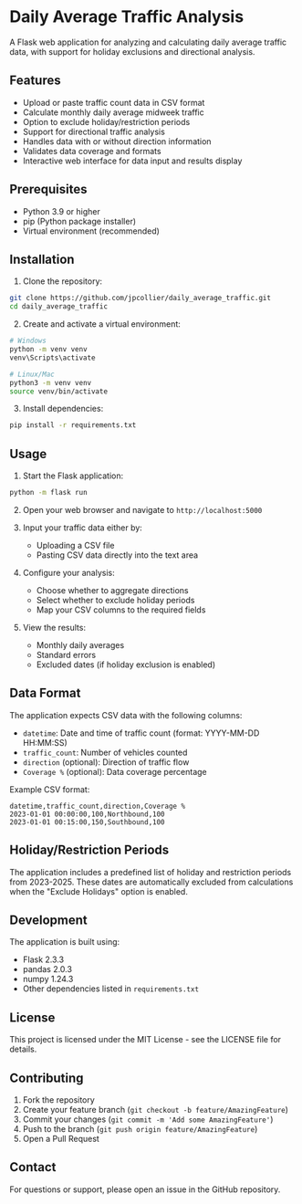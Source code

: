 # Daily Average Traffic Analysis

A Flask web application for analyzing and calculating daily average traffic data, with support for holiday exclusions and directional analysis.

## Features

- Upload or paste traffic count data in CSV format
- Calculate monthly daily average midweek traffic
- Option to exclude holiday/restriction periods
- Support for directional traffic analysis
- Handles data with or without direction information
- Validates data coverage and formats
- Interactive web interface for data input and results display

## Prerequisites

- Python 3.9 or higher
- pip (Python package installer)
- Virtual environment (recommended)

## Installation

1. Clone the repository:
```bash
git clone https://github.com/jpcollier/daily_average_traffic.git
cd daily_average_traffic
```

2. Create and activate a virtual environment:
```bash
# Windows
python -m venv venv
venv\Scripts\activate

# Linux/Mac
python3 -m venv venv
source venv/bin/activate
```

3. Install dependencies:
```bash
pip install -r requirements.txt
```

## Usage

1. Start the Flask application:
```bash
python -m flask run
```

2. Open your web browser and navigate to `http://localhost:5000`

3. Input your traffic data either by:
   - Uploading a CSV file
   - Pasting CSV data directly into the text area

4. Configure your analysis:
   - Choose whether to aggregate directions
   - Select whether to exclude holiday periods
   - Map your CSV columns to the required fields

5. View the results:
   - Monthly daily averages
   - Standard errors
   - Excluded dates (if holiday exclusion is enabled)

## Data Format

The application expects CSV data with the following columns:
- `datetime`: Date and time of traffic count (format: YYYY-MM-DD HH:MM:SS)
- `traffic_count`: Number of vehicles counted
- `direction` (optional): Direction of traffic flow
- `Coverage %` (optional): Data coverage percentage

Example CSV format:
```csv
datetime,traffic_count,direction,Coverage %
2023-01-01 00:00:00,100,Northbound,100
2023-01-01 00:15:00,150,Southbound,100
```

## Holiday/Restriction Periods

The application includes a predefined list of holiday and restriction periods from 2023-2025. These dates are automatically excluded from calculations when the "Exclude Holidays" option is enabled.

## Development

The application is built using:
- Flask 2.3.3
- pandas 2.0.3
- numpy 1.24.3
- Other dependencies listed in `requirements.txt`

## License

This project is licensed under the MIT License - see the LICENSE file for details.

## Contributing

1. Fork the repository
2. Create your feature branch (`git checkout -b feature/AmazingFeature`)
3. Commit your changes (`git commit -m 'Add some AmazingFeature'`)
4. Push to the branch (`git push origin feature/AmazingFeature`)
5. Open a Pull Request

## Contact

For questions or support, please open an issue in the GitHub repository. 